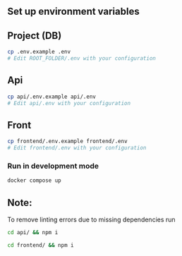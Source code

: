 

## Set up environment variables

## Project (DB)
```bash
cp .env.example .env
# Edit ROOT_FOLDER/.env with your configuration
```

## Api
```bash
cp api/.env.example api/.env
# Edit api/.env with your configuration
```

## Front
```bash
cp frontend/.env.example frontend/.env
# Edit frontend/.env with your configuration
```

### Run in development mode
```bash
docker compose up
```

## Note:
To remove linting errors due to missing dependencies run
```bash
cd api/ && npm i
```

```bash
cd frontend/ && npm i
```